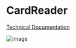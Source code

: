 # CardReader

[Technical Documentation](https://github.com/CMU-Robotics-Club/CardReader/wiki)

![image](https://cloud.githubusercontent.com/assets/595943/6192245/fc0cbe58-b37d-11e4-940e-e5d545b40bd3.png)

